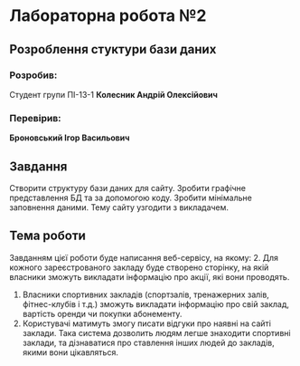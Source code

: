 # Лабораторна робота №2

## Розроблення стуктури бази даних

### Розробив:

Студент групи ПІ-13-1 **Колесник Андрій Олексійович**


### Перевірив:

**Броновський Ігор Васильович**


## Завдання

Створити структуру бази даних для сайту. 
Зробити графічне представлення БД та за допомогою коду.
Зробити мінімальне заповнення даними.
Тему сайту узгодити з викладачем.

## Тема роботи
Завданням цієї роботи буде написання веб-сервісу, на якому:
2. Для кожного зареєстрованого закладу буде створено сторінку, на якій власники зможуть викладати інформацію про акції, які вони проводять.
1. Власники спортивних закладів (спортзалів, тренажерних залів, фітнес-клубів і т.д.) зможуть викладати інформацію про свій заклад, вартість оренди чи покупки абонементу.
3. Користувачі матимуть змогу писати відгуки про наявні на сайті заклади.
Така система дозволить людям легше знаходити спортивні заклади, та дізнаватися про ставлення інших людей до закладів, якими вони цікавляться.